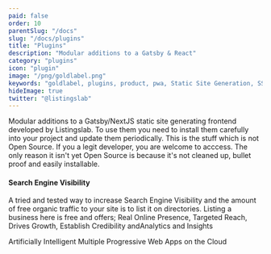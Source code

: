```yaml
---
paid: false
order: 10
parentSlug: "/docs"
slug: "/docs/plugins"
title: "Plugins"
description: "Modular additions to a Gatsby & React"
category: "plugins"
icon: "plugin"
image: "/png/goldlabel.png"
keywords: "goldlabel, plugins, product, pwa, Static Site Generation, SSR, free"
hideImage: true
twitter: "@listingslab"
---
```

Modular additions to a Gatsby/NextJS static site generating frontend developed by Listingslab. To use them you need to install them carefully into your project and update them periodically. This is the stuff which is not Open Source. If you a legit developer, you are welcome to acccess. The only reason it isn't yet Open Source is because it's not cleaned up, bullet proof and easily installable.

#### Search Engine Visibility

A tried and tested way to increase Search Engine Visibility and the amount of free organic traffic to your site is to list it on directories. Listing a business here is free and offers; Real Online Presence, Targeted Reach, Drives Growth, Establish Credibility andAnalytics and Insights

Artificially Intelligent Multiple Progressive Web Apps on the Cloud